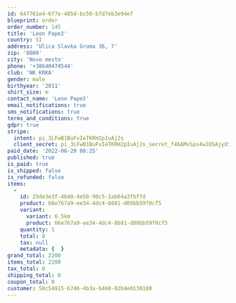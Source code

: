 ```yaml
---
id: 647761e4-6f7e-485d-bc50-b7d7eb3e94ef
blueprint: order
order_number: 145
title: 'Leon Papež'
country: SI
address: 'Ulica Slavka Gruma 36, 7'
zip: '8000'
city: 'Novo mesto'
phone: '+38640474544'
club: 'NK KRKA'
gender: male
birthyear: '2011'
shirt_size: m
contact_name: 'Leon Papež'
email_notifications: true
sms_notifications: true
terms_and_conditions: true
gdpr: true
stripe:
  intent: pi_3LFwB1BuFvIeTKRH2pIuAj2s
  client_secret: pi_3LFwB1BuFvIeTKRH2pIuAj2s_secret_f46AMvSps4wJOSAjyXSlHeuv1
paid_date: '2022-06-29 08:25'
published: true
is_paid: true
is_shipped: false
is_refunded: false
items:
  -
    id: 25de3e3f-4b40-4e58-90c5-2ab64a3fbffd
    product: 66e767a9-ee34-4dc4-8681-d09bb59f0cf5
    variant:
      variant: 6.5km
      product: 66e767a9-ee34-4dc4-8681-d09bb59f0cf5
    quantity: 1
    total: 0
    tax: null
    metadata: {  }
grand_total: 2200
items_total: 2200
tax_total: 0
shipping_total: 0
coupon_total: 0
customer: 58c54915-b746-4b3a-b460-82b4e0130180
---
```

